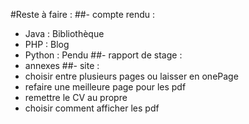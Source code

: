 #Reste à faire :
##- compte rendu :
  - Java : Bibliothèque
  - PHP : Blog
  - Python : Pendu
##- rapport de stage :
  - annexes
##- site :
  - choisir entre plusieurs pages ou laisser en onePage
  - refaire une meilleure page pour les pdf
  - remettre le CV au propre
  - choisir comment afficher les pdf
